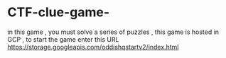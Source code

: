 # CTF-clue-game-
in this game , you must solve a series of puzzles , this game is hosted in GCP , to start the game enter this URL https://storage.googleapis.com/oddishqstartv2/index.html
